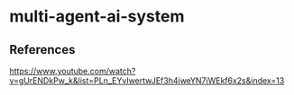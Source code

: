 # multi-agent-ai-system

## References
https://www.youtube.com/watch?v=gUrENDkPw_k&list=PLn_EYvIwertwJEf3h4iweYN7iWEkf6x2s&index=13
